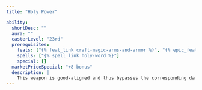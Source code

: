 ```yaml
---
title: "Holy Power"

ability:
  shortDesc: ""
  aura: ""
  casterLevel: "23rd"
  prerequisites:
    feats: ["{% feat_link craft-magic-arms-and-armor %}", "{% epic_feat_link craft-epic-magic-arms-and-armor %}"]
    spells: ["{% spell_link holy-word %}"]
    special: []
  marketPriceSpecial: "+8 bonus"
  description: |
    This weapon is good-aligned and thus bypasses the corresponding damager reduction. When a weapon of holy power strikes an evil target, this power erupts forth and deals +3d6 points of bonus holy (good) damage to the target, and the target gains one negative level (Fortitude DC 23 to remove 24 hours later). On a successful critical hit it instead deals +6d6 points of holy (good) damage and bestows two negative levels (or +9d6 and three negative levels if the critical multiplier is &times;3, or +12d6 and four negative levels if the critical multiplier is &times;4). The weapon bestows three negative levels on any evil creature attempting to wield it. These negative levels remain as long as the weapon is in hand and disappear when the weapon is no longer wielded. These negative levels never result in actual level loss, but they cannot be overcome in any way (including {% spell_link restoration %} spells) while the weapon is wielded. Bows, crossbows, and slings with this special ability bestow the holy power upon their ammunition. This special ability does not stack with the nonepic holy special ability.
---
```

